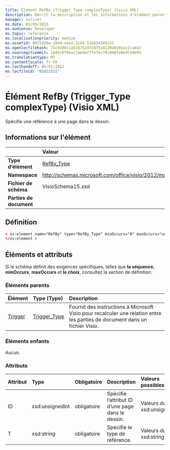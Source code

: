 ```yaml
---
title: Élément RefBy (Trigger_Type complexType) (Visio XML)
description: Décrit la description et les informations d’élément parent/enfant pour l’élément RefBy (Trigger_Type complexType), qui spécifie une référence à une page dans le dessin.
manager: soliver
ms.date: 03/09/2015
ms.audience: Developer
ms.topic: reference
ms.localizationpriority: medium
ms.assetid: 09f2430a-184d-eaa2-2cb9-51bb24345c51
ms.openlocfilehash: 75c6186c1a516762432d35a412040281ac2ca447
ms.sourcegitcommit: 1b44c8f9eac3aedaf7fe7ec70c808fe8ed7d4b99
ms.translationtype: MT
ms.contentlocale: fr-FR
ms.lasthandoff: 06/02/2022
ms.locfileid: "65852515"
---
```

# <a name="refby-element-trigger_type-complextype-visio-xml"></a>Élément RefBy (Trigger_Type complexType) (Visio XML)

Spécifie une référence à une page dans le dessin.
  
## <a name="element-information"></a>Informations sur l'élément

||Valeur |
|:-----|:-----|
|**Type d’élément** <br/> |[RefBy_Type](refby_type-complextypevisio-xml.md) <br/> |
|**Namespace** <br/> |http://schemas.microsoft.com/office/visio/2012/main  <br/> |
|**Fichier de schéma** <br/> |VisioSchema15.xsd  <br/> |
|**Parties de document** <br/> ||
   
## <a name="definition"></a>Définition

```XML
< xs:element name="RefBy" type="RefBy_Type" minOccurs="0" maxOccurs="unbounded" >
</xs:element >
```

## <a name="elements-and-attributes"></a>Éléments et attributs

Si le schéma définit des exigences spécifiques, telles que **la séquence**, **minOccurs**, **maxOccurs** et **le choix**, consultez la section de définition. 
  
### <a name="parent-elements"></a>Éléments parents

|**Élément**|**Type (Type)**|**Description**|
|:-----|:-----|:-----|
|[Trigger](trigger-elementvisio-xml.md) <br/> |[Trigger_Type](trigger_type-complextypevisio-xml.md) <br/> |Fournit des instructions à Microsoft Visio pour recalculer une relation entre les parties de document dans un fichier Visio. |

   
### <a name="child-elements"></a>Éléments enfants

Aucun.
  
### <a name="attributes"></a>Attributs

|**Attribut**|**Type**|**Obligatoire**|**Description**|**Valeurs possibles**|
|:-----|:-----|:-----|:-----|:-----|
|ID  <br/> |xsd:unsignedInt  <br/> |obligatoire  <br/> |Spécifie l’attribut ID d’une page dans le dessin. |Valeurs du type xsd:unsignedInt. |
|T  <br/> |xsd:string  <br/> |obligatoire  <br/> |Spécifie le type de référence. |Valeurs du type xsd:string. |
   

